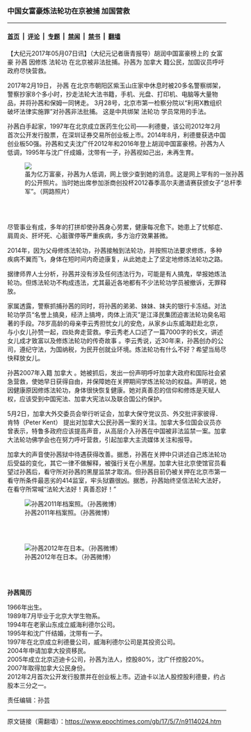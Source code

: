 ### 中国女富豪炼法轮功在京被捕 加国营救

---

#### [首页](../../../..?n9114024) &nbsp;|&nbsp; [评论](../../../../../epoch-comment?n9114024) &nbsp;|&nbsp; [专题](../../../../../epoch-special?n9114024) &nbsp;|&nbsp; [禁闻](../../../../../epoch-news?n9114024) &nbsp;|&nbsp; [禁书](../../../../../books?n9114024) &nbsp;|&nbsp; [翻墙](https://github.com/gfw-breaker/nogfw/blob/master/README.md?n9114024)


<div class="post_content" id="artbody" itemprop="articleBody">
 <!-- article content begin -->
 <p>
  【大纪元2017年05月07日讯】（大纪元记者唐青报导）胡润中国富豪榜上的
  <ok href="https://www.epochtimes.com/gb/tag/%E5%A5%B3%E5%AF%8C%E8%B1%AA.html">
   女富豪
  </ok>
  <ok href="https://www.epochtimes.com/gb/tag/%E5%AD%99%E8%8C%9C.html">
   孙茜
  </ok>
  因修炼
  <ok href="https://www.epochtimes.com/gb/tag/%E6%B3%95%E8%BD%AE%E5%8A%9F.html">
   法轮功
  </ok>
  在北京被非法批捕。孙茜为
  <ok href="https://www.epochtimes.com/gb/tag/%E5%8A%A0%E6%8B%BF%E5%A4%A7.html">
   加拿大
  </ok>
  籍公民，加国议员呼吁政府尽快营救。
 </p>
 <p>
  2017年2月19日，
  <ok href="https://www.epochtimes.com/gb/tag/%E5%AD%99%E8%8C%9C.html">
   孙茜
  </ok>
  在北京市朝阳区紫玉山庄家中休息时被20多名警察绑架，警察抄家8个多小时，抄走法轮大法书籍，手机、光盘、打印机、电脑等大量物品，并将孙茜和保姆一同铐走。 3月28号，北京市第一检察分院以“利用X教组织破坏法律实施罪”对孙茜非法批捕。 这是中共绑架
  <ok href="https://www.epochtimes.com/gb/tag/%E6%B3%95%E8%BD%AE%E5%8A%9F.html">
   法轮功
  </ok>
  学员常用的手法。
 </p>
 <p>
  孙茜白手起家，1997年在北京成立医药生化公司——利德曼，该公司2012年2月首次公开发行股票，在深圳证券交易所创业板上市。2014年8月，利德曼获选中国创业板50强。孙茜和丈夫沈广仟2012年和2016年登上胡润中国富豪榜。孙茜为人低调，1995年与沈广仟成婚，沈带有一子，孙茜视如己出，未再生育。
 </p>
 <figure aria-describedby="caption-attachment-9116399" class="wp-caption aligncenter" id="attachment_9116399" style="width: 512px">
  <ok href=" https://i.epochtimes.com/assets/uploads/2017/05/70e18f51510525d7b8d134a7e651f4c1.jpg" rel="noreferrer noopener" target="_blank">
   <img class="wp-image-9116399 size-full" src="https://i.epochtimes.com/assets/uploads/2017/05/70e18f51510525d7b8d134a7e651f4c1.jpg"/>
  </ok>
  <br/><figcaption class="wp-caption-text" id="caption-attachment-9116399">
   虽为亿万富豪，孙茜为人低调，网上很少查到她的消息。这是网上罕有的一张孙茜的公开照片。当时她出席参加浙商创投杯2012春季高尔夫邀请赛获颁女子“总杆季军”。（网路照片）
  </figcaption><br/>
 </figure><br/>
 <p>
  尽管事业有成，多年的打拼却使孙茜身心劳累，健康每况愈下。她患上了忧郁症、肩周炎、肝坏死、心脏骤停等严重疾病，多方治疗效果甚微。
 </p>
 <p>
  2014年，因为父母修炼法轮功，孙茜接触到法轮功，并按照功法要求修炼，多种疾病不翼而飞，身体在短时间内奇迹康复，从此她走上了坚定地修炼法轮功之路。
 </p>
 <p style="text-align: left;">
  据律师界人士分析，孙茜并没有涉及任何违法行为，可能是有人搞鬼，举报她炼法轮功。但炼法轮功不构成违法，尤其最近各地都有不少法轮功学员被撤诉，无罪释放。
 </p>
 <p>
  家属透露，警察抓捕孙茜的同时，将孙茜的弟弟、妹妹、妹夫的银行卡冻结。对法轮功学员“名誉上搞臭，经济上搞垮，肉体上消灭”是江泽民集团迫害法轮功臭名昭著的手段。78岁高龄的母亲李云秀担忧女儿的安危，从家乡山东威海赶赴北京，与小女儿孙赞一起，四处奔走营救。李云秀老人口述了一篇7000字的长文，讲述
  <ok href="https://www.epochtimes.com/gb/17/5/2/n9098520.htm">
   女儿成才致富以及修炼法轮功的传奇故事
  </ok>
  。李云秀说，近30年来，孙茜创办的公司，遵纪守法，为国纳税，为民开创就业环境。炼法轮功有什么不好？希望当局尽快释放女儿。
 </p>
 <p>
  孙茜2007年入籍
  <ok href="https://www.epochtimes.com/gb/tag/%E5%8A%A0%E6%8B%BF%E5%A4%A7.html">
   加拿大
  </ok>
  。她被抓后，发出一份声明呼吁加拿大政府和国际社会紧急营救，使她早日获得自由，并保障她在关押期间学炼法轮功的权益。声明说，她因健康原因修炼法轮功，身体很快恢复健康。她对真善忍的信仰和修炼是天赋人权，应该受到中国宪法、加拿大宪法以及联合国公约保护。
 </p>
 <p>
  5月2日，加拿大外交委员会举行听证会，加拿大保守党议员、外交批评家彼得．肯特（Peter Kent） 提出对加拿大公民孙茜一案的关注。加拿大多位国会议员亦曾表示，特鲁多政府应该提高声音，从高层介入孙茜在中国被非法监禁一案。加拿大法轮功佛学会也在努力呼吁营救，引起加拿大主流媒体关注和报导。
 </p>
 <p>
  加拿大的声音使孙茜狱中待遇获得改善。据悉，孙茜在关押中只讲述自己炼法轮功后受益的变化，其它一律不做解释，被强行关在小黑屋。加拿大驻北京使馆官员看望过孙茜后，看守所对孙茜的黑屋监禁才取消。但孙茜目前仍被关押在北京市第一看守所条件最恶劣的414监室，牢头狱霸很凶。据悉，孙茜始终坚信法轮大法好，在看守所常喊“法轮大法好！真善忍好！”
 </p>
 <figure aria-describedby="caption-attachment-9119695" class="wp-caption aligncenter" id="attachment_9119695" style="width: 400px">
  <ok href=" https://i.epochtimes.com/assets/uploads/2017/05/db952aaee035cde3138f8ff3cb302dcc.jpg" rel="noreferrer noopener" target="_blank">
   <img alt="孙茜2011年档案照。（孙茜微博）" class="wp-image-9119695" src="https://i.epochtimes.com/assets/uploads/2017/05/db952aaee035cde3138f8ff3cb302dcc.jpg"/>
  </ok>
  <br/><figcaption class="wp-caption-text" id="caption-attachment-9119695">
   孙茜2011年档案照。（孙茜微博）
  </figcaption><br/>
 </figure><br/>
 <figure aria-describedby="caption-attachment-9119764" class="wp-caption aligncenter" id="attachment_9119764" style="width: 402px">
  <ok href=" https://i.epochtimes.com/assets/uploads/2017/05/f37b64a1a250493602905cbe2bb01258-600x900.jpg" rel="noreferrer noopener" target="_blank">
   <img alt="孙茜2012年在日本。（孙茜微博）" class="wp-image-9119764" src="https://i.epochtimes.com/assets/uploads/2017/05/f37b64a1a250493602905cbe2bb01258-600x900.jpg"/>
  </ok>
  <br/><figcaption class="wp-caption-text" id="caption-attachment-9119764">
   孙茜2012年在日本。（孙茜微博）
  </figcaption><br/>
 </figure><br/>
 <p>
  <strong>
   孙茜简历
  </strong>
 </p>
 <p>
  1966年出生。
  <br/>
  1989年7月毕业于北京大学生物系。
  <br/>
  1994年在老家山东成立威海利德尔公司。
  <br/>
  1995年和沈广仟结婚，沈带有一子。
  <br/>
  1997年在北京成立利德曼公司，威海利德尔公司是其投资公司。
  <br/>
  2004年申请加拿大投资移民。
  <br/>
  2005年成立北京迈迪卡公司，孙茜为法人，控股80%，沈广仟控股20%。
  <br/>
  2007年取得加拿大公民身份。
  <br/>
  2012年2月首次公开发行股票并在创业板上市。迈迪卡以法人股控股利德曼，约占股本三分之一。
 </p>
 <p>
  责任编辑：孙芸
 </p>
 <!-- article content end -->
 <div id="below_article_ad">
 </div>
</div>


---

原文链接（需翻墙）：https://www.epochtimes.com/gb/17/5/7/n9114024.htm